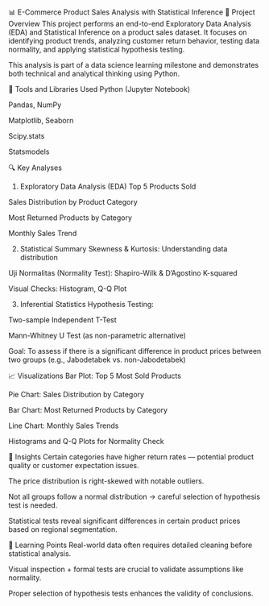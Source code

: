 📊 E-Commerce Product Sales Analysis with Statistical Inference
📁 Project Overview
This project performs an end-to-end Exploratory Data Analysis (EDA) and Statistical Inference on a product sales dataset. It focuses on identifying product trends, analyzing customer return behavior, testing data normality, and applying statistical hypothesis testing.

This analysis is part of a data science learning milestone and demonstrates both technical and analytical thinking using Python.

🧰 Tools and Libraries Used
Python (Jupyter Notebook)

Pandas, NumPy

Matplotlib, Seaborn

Scipy.stats

Statsmodels

🔍 Key Analyses
1. Exploratory Data Analysis (EDA)
Top 5 Products Sold

Sales Distribution by Product Category

Most Returned Products by Category

Monthly Sales Trend

2. Statistical Summary
Skewness & Kurtosis: Understanding data distribution

Uji Normalitas (Normality Test): Shapiro-Wilk & D’Agostino K-squared

Visual Checks: Histogram, Q-Q Plot

3. Inferential Statistics
Hypothesis Testing:

Two-sample Independent T-Test

Mann-Whitney U Test (as non-parametric alternative)

Goal: To assess if there is a significant difference in product prices between two groups (e.g., Jabodetabek vs. non-Jabodetabek)

📈 Visualizations
Bar Plot: Top 5 Most Sold Products

Pie Chart: Sales Distribution by Category

Bar Chart: Most Returned Products by Category

Line Chart: Monthly Sales Trends

Histograms and Q-Q Plots for Normality Check

📌 Insights
Certain categories have higher return rates — potential product quality or customer expectation issues.

The price distribution is right-skewed with notable outliers.

Not all groups follow a normal distribution → careful selection of hypothesis test is needed.

Statistical tests reveal significant differences in certain product prices based on regional segmentation.

🧠 Learning Points
Real-world data often requires detailed cleaning before statistical analysis.

Visual inspection + formal tests are crucial to validate assumptions like normality.

Proper selection of hypothesis tests enhances the validity of conclusions.
